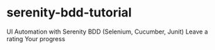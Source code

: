 # serenity-bdd-tutorial
UI Automation with Serenity BDD (Selenium, Cucumber, Junit) Leave a rating Your progress

